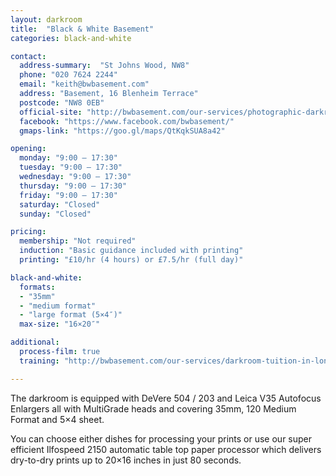 ```yaml
---
layout: darkroom
title:  "Black & White Basement"
categories: black-and-white

contact:
  address-summary:  "St Johns Wood, NW8"
  phone: "020 7624 2244"
  email: "keith@bwbasement.com"
  address: "Basement, 16 Blenheim Terrace"
  postcode: "NW8 0EB"
  official-site: "http://bwbasement.com/our-services/photographic-darkroom-hire/"
  facebook: "https://www.facebook.com/bwbasement/"
  gmaps-link: "https://goo.gl/maps/QtKqkSUA8a42"

opening:
  monday: "9:00 – 17:30"
  tuesday: "9:00 – 17:30"
  wednesday: "9:00 – 17:30"
  thursday: "9:00 – 17:30"
  friday: "9:00 – 17:30"
  saturday: "Closed"
  sunday: "Closed"

pricing:
  membership: "Not required"
  induction: "Basic guidance included with printing"
  printing: "£10/hr (4 hours) or £7.5/hr (full day)"

black-and-white:
  formats:
  - "35mm"
  - "medium format"
  - "large format (5×4″)"
  max-size: "16×20″"

additional:
  process-film: true
  training: "http://bwbasement.com/our-services/darkroom-tuition-in-london/"

---
```


The darkroom is equipped with DeVere 504 / 203 and Leica V35 Autofocus Enlargers all with MultiGrade heads and covering 35mm, 120 Medium Format and 5×4 sheet.

You can choose either dishes for processing  your prints or use our super efficient Ilfospeed 2150 automatic table top paper processor which delivers dry-to-dry prints up to 20×16 inches in just 80 seconds.
